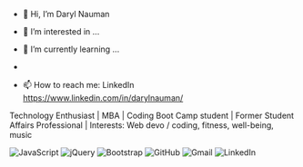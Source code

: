 - 👋 Hi, I’m Daryl Nauman
- 👀 I’m interested in ...
- 🌱 I’m currently learning ...
-

- 📫 How to reach me: LinkedIn https://www.linkedin.com/in/darylnauman/

<!---
darylnauman/darylnauman is a ✨ special ✨ repository because its `README.md` (this file) appears on your GitHub profile.
You can click the Preview link to take a look at your changes.

- 💞️ I’m looking to collaborate on ...
--->

Technology Enthusiast | MBA | Coding Boot Camp student | Former Student Affairs Professional | Interests: Web devo / coding, fitness, well-being, music

<img alt="JavaScript" src="https://img.shields.io/badge/javascript-%23323330.svg?style=for-the-badge&logo=javascript&logoColor=%23F7DF1E"/>
<img alt="jQuery" src="https://img.shields.io/badge/jquery-%230769AD.svg?style=for-the-badge&logo=jquery&logoColor=white"/>
<img alt="Bootstrap" src="https://img.shields.io/badge/bootstrap-%23563D7C.svg?style=for-the-badge&logo=bootstrap&logoColor=white"/>
<img alt="GitHub" src="https://img.shields.io/badge/github-%23121011.svg?style=for-the-badge&logo=github&logoColor=white"/>
<img alt="Gmail" src="https://img.shields.io/badge/Gmail-D14836?style=for-the-badge&logo=gmail&logoColor=white" />
<img alt="LinkedIn" src="https://img.shields.io/badge/linkedin-%230077B5.svg?style=for-the-badge&logo=linkedin&logoColor=white"/>
